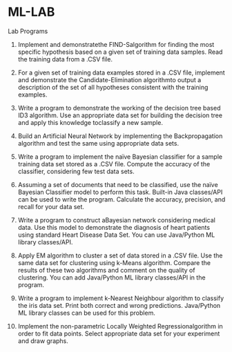 # ML-LAB
Lab Programs


1. Implement and demonstratethe FIND-Salgorithm for finding the most specific
hypothesis based on a given set of training data samples. Read the training data from a
.CSV file.

2. For a given set of training data examples stored in a .CSV file, implement and
demonstrate the Candidate-Elimination algorithmto output a description of the set
of all hypotheses consistent with the training examples.

3. Write a program to demonstrate the working of the decision tree based ID3
algorithm. Use an appropriate data set for building the decision tree and apply this
knowledge toclassify a new sample.

4. Build an Artificial Neural Network by implementing the Backpropagation
algorithm and test the same using appropriate data sets.

5. Write a program to implement the naïve Bayesian classifier for a sample training
data set stored as a .CSV file. Compute the accuracy of the classifier, considering few
test data sets.

6. Assuming a set of documents that need to be classified, use the naïve Bayesian
Classifier model to perform this task. Built-in Java classes/API can be used to write
the program. Calculate the accuracy, precision, and recall for your data set.

7. Write a program to construct aBayesian network considering medical data. Use this
model to demonstrate the diagnosis of heart patients using standard Heart Disease
Data Set. You can use Java/Python ML library classes/API.

8. Apply EM algorithm to cluster a set of data stored in a .CSV file. Use the same data
set for clustering using k-Means algorithm. Compare the results of these two
algorithms and comment on the quality of clustering. You can add Java/Python ML
library classes/API in the program.

9. Write a program to implement k-Nearest Neighbour algorithm to classify the iris
data set. Print both correct and wrong predictions. Java/Python ML library classes can
be used for this problem.

10. Implement the non-parametric Locally Weighted Regressionalgorithm in order to
fit data points. Select appropriate data set for your experiment and draw graphs. 
